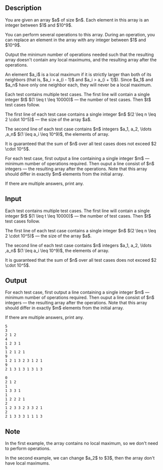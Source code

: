 ## Description

<div><p>You are given an array $a$ of size $n$. Each element in this array is an integer between $1$ and $10^9$.</p><p>You can perform several operations to this array. During an operation, you can replace an element in the array with any integer between $1$ and $10^9$. </p><p>Output the minimum number of operations needed such that the resulting array doesn't contain any local maximums, and the resulting array after the operations.</p><p>An element $a_i$ is a local maximum if it is strictly larger than both of its neighbors (that is, $a_i &gt; a_{i - 1}$ and $a_i &gt; a_{i + 1}$). Since $a_1$ and $a_n$ have only one neighbor each, they will never be a local maximum.</p></div><div class="input-specification"><p>Each test contains multiple test cases. The first line will contain a single integer $t$ $(1 \leq t \leq 10000)$ — the number of test cases. Then $t$ test cases follow.</p><p>The first line of each test case contains a single integer $n$ $(2 \leq n \leq 2 \cdot 10^5)$ — the size of the array $a$.</p><p>The second line of each test case contains $n$ integers $a_1, a_2, \ldots ,a_n$ $(1 \leq a_i \leq 10^9)$, the elements of array.</p><p>It is guaranteed that the sum of $n$ over all test cases does not exceed $2 \cdot 10^5$.</p></div><div class="output-specification"><p>For each test case, first output a line containing a single integer $m$ — minimum number of operations required. Then ouput a line consist of $n$ integers — the resulting array after the operations. Note that this array should differ in exactly $m$ elements from the initial array.</p><p>If there are multiple answers, print any.</p></div>

## Input

<p>Each test contains multiple test cases. The first line will contain a single integer $t$ $(1 \leq t \leq 10000)$ — the number of test cases. Then $t$ test cases follow.</p><p>The first line of each test case contains a single integer $n$ $(2 \leq n \leq 2 \cdot 10^5)$ — the size of the array $a$.</p><p>The second line of each test case contains $n$ integers $a_1, a_2, \ldots ,a_n$ $(1 \leq a_i \leq 10^9)$, the elements of array.</p><p>It is guaranteed that the sum of $n$ over all test cases does not exceed $2 \cdot 10^5$.</p>

## Output

<p>For each test case, first output a line containing a single integer $m$ — minimum number of operations required. Then ouput a line consist of $n$ integers — the resulting array after the operations. Note that this array should differ in exactly $m$ elements from the initial array.</p><p>If there are multiple answers, print any.</p>





```input1
5
3
2 1 2
4
1 2 3 1
5
1 2 1 2 1
9
1 2 1 3 2 3 1 2 1
9
2 1 3 1 3 1 3 1 3
```




```output1
0
2 1 2
1
1 3 3 1
1
1 2 2 2 1
2
1 2 3 3 2 3 3 2 1
2
2 1 3 3 3 1 1 1 3
```



## Note

<p>In the first example, the array contains no local maximum, so we don't need to perform operations.</p><p>In the second example, we can change $a_2$ to $3$, then the array don't have local maximums.</p>
